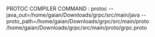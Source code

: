 PROTOC COMPILER COMMAND : protoc --java_out=/home/gaian/Downloads/grpc/src/main/java --proto_path=/home/gaian/Downloads/grpc/src/main/proto /home/gaian/Downloads/grpc/src/main/proto/grpc.proto

